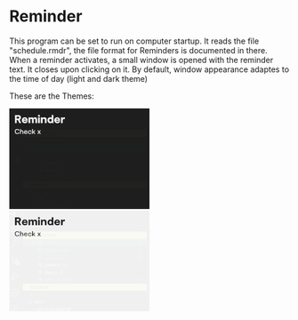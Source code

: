 # Reminder

This program can be set to run on computer startup. 
It reads the file "schedule.rmdr", the file format for Reminders is documented in there.
When a reminder activates, a small window is opened with the reminder text. It closes upon clicking on it.
By default, window appearance adaptes to the time of day (light and dark theme)

These are the Themes:
<div style="width: 100%">
    <img style="width: 50%" alt="Dark Theme" src="img/Theme_Dark.png">
    <img style="width: 50%" alt="Light Theme" src="img/Theme_Light.png">
</div>